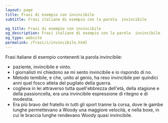 ```yaml
---
layout: page
title: Frasi di esempio con invincibile 
subtitle: Frasi italiane di esempio con la parola  invincibile

og_title: Frasi di esempio con invincibile 
og_description: Frasi italiane di esempio con la parola  invincibile
og_type: website
permalink: /frasi/i/invincibile.html
---
```


Frasi italiane di esempio contenenti la parola invincibile:


- paziente, invincibile e vinto.
- I giornalisti mi chiedono se mi sento invincibile e io rispondo di no.
- Metodo temibile, e che, unito al genio, ha reso invincibile per quindici anni quel fosco atleta del pugilato della guerra.
- coglieva in lei attraverso tutta quell'ebbrezza dell'età, della stagione e della passioncella, era una invincibile espressione di ritegno e di modestia.
- Era più bravo del fratello in tutti gli sport tranne la corsa, dove le gambe lunghe permettevano a Woody una maggiore velocità, e nella boxe, in cui le braccia lunghe rendevano Woody quasi invincibile.
